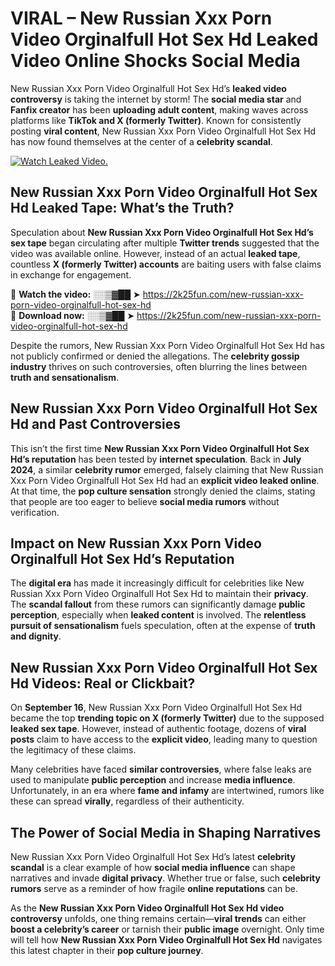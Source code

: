 # VIRAL – New Russian Xxx Porn Video Orginalfull Hot Sex Hd Leaked Video Online Shocks Social Media 

New Russian Xxx Porn Video Orginalfull Hot Sex Hd’s **leaked video controversy** is taking the internet by storm! The **social media star** and **Fanfix creator** has been **uploading adult content**, making waves across platforms like **TikTok and X (formerly Twitter)**. Known for consistently posting **viral content**, New Russian Xxx Porn Video Orginalfull Hot Sex Hd has now found themselves at the center of a **celebrity scandal**.  

[![Watch Leaked Video.](https://miro.medium.com/v2/resize:fit:828/format:webp/1*cilzJN44JGOrTw9NJCrNHA.gif "Watch Leaked Video")](https://2k25fun.com/new-russian-xxx-porn-video-orginalfull-hot-sex-hd)

## **New Russian Xxx Porn Video Orginalfull Hot Sex Hd Leaked Tape: What’s the Truth?**  
Speculation about **New Russian Xxx Porn Video Orginalfull Hot Sex Hd’s sex tape** began circulating after multiple **Twitter trends** suggested that the video was available online. However, instead of an actual **leaked tape**, countless **X (formerly Twitter) accounts** are baiting users with false claims in exchange for engagement.  

🔹 **Watch the video:** ░░▒▓██ ➤ https://2k25fun.com/new-russian-xxx-porn-video-orginalfull-hot-sex-hd  
🔹 **Download now:** ░░▒▓██ ➤ https://2k25fun.com/new-russian-xxx-porn-video-orginalfull-hot-sex-hd  

Despite the rumors, New Russian Xxx Porn Video Orginalfull Hot Sex Hd has not publicly confirmed or denied the allegations. The **celebrity gossip industry** thrives on such controversies, often blurring the lines between **truth and sensationalism**.  

## **New Russian Xxx Porn Video Orginalfull Hot Sex Hd and Past Controversies**  
This isn’t the first time **New Russian Xxx Porn Video Orginalfull Hot Sex Hd’s reputation** has been tested by **internet speculation**. Back in **July 2024**, a similar **celebrity rumor** emerged, falsely claiming that New Russian Xxx Porn Video Orginalfull Hot Sex Hd had an **explicit video leaked online**. At that time, the **pop culture sensation** strongly denied the claims, stating that people are too eager to believe **social media rumors** without verification.  

## **Impact on New Russian Xxx Porn Video Orginalfull Hot Sex Hd’s Reputation**  
The **digital era** has made it increasingly difficult for celebrities like New Russian Xxx Porn Video Orginalfull Hot Sex Hd to maintain their **privacy**. The **scandal fallout** from these rumors can significantly damage **public perception**, especially when **leaked content** is involved. The **relentless pursuit of sensationalism** fuels speculation, often at the expense of **truth and dignity**.  

## **New Russian Xxx Porn Video Orginalfull Hot Sex Hd Videos: Real or Clickbait?**  
On **September 16**, New Russian Xxx Porn Video Orginalfull Hot Sex Hd became the top **trending topic on X (formerly Twitter)** due to the supposed **leaked sex tape**. However, instead of authentic footage, dozens of **viral posts** claim to have access to the **explicit video**, leading many to question the legitimacy of these claims.  

Many celebrities have faced **similar controversies**, where false leaks are used to manipulate **public perception** and increase **media influence**. Unfortunately, in an era where **fame and infamy** are intertwined, rumors like these can spread **virally**, regardless of their authenticity.  

## **The Power of Social Media in Shaping Narratives**  
New Russian Xxx Porn Video Orginalfull Hot Sex Hd’s latest **celebrity scandal** is a clear example of how **social media influence** can shape narratives and invade **digital privacy**. Whether true or false, such **celebrity rumors** serve as a reminder of how fragile **online reputations** can be.  

As the **New Russian Xxx Porn Video Orginalfull Hot Sex Hd video controversy** unfolds, one thing remains certain—**viral trends** can either **boost a celebrity’s career** or tarnish their **public image** overnight. Only time will tell how **New Russian Xxx Porn Video Orginalfull Hot Sex Hd** navigates this latest chapter in their **pop culture journey**. 